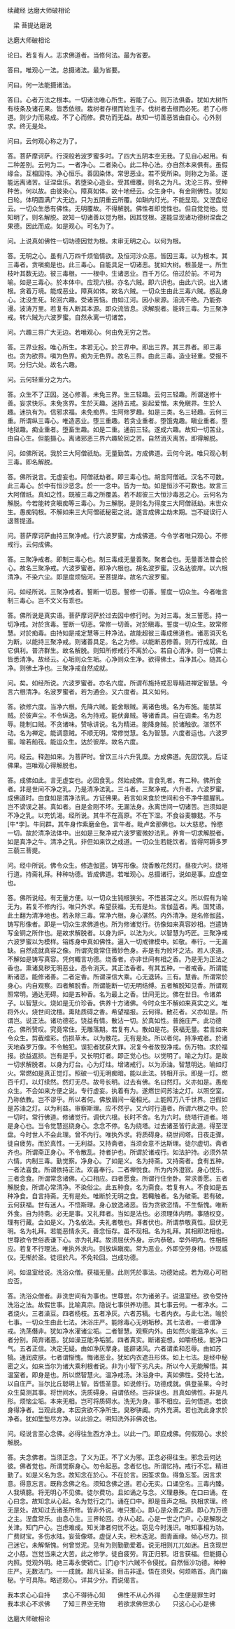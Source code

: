 续藏经   达磨大师破相论  

　梁 菩提达磨说  

达磨大师破相论  

论曰。若复有人。志求佛道者。当修何法。最为省要。  

答曰。唯观心一法。总摄诸法。最为省要。  

问曰。何一法能摄诸法。  

答曰。心者万法之根本。一切诸法唯心所生。若能了心。则万法俱备。犹如大树所有枝条及诸花果。皆悉依根。栽树者存根而始生子。伐树者去根而必死。若了心修道。则少力而易成。不了心而修。费功而无益。故知一切善恶皆由自心。心外别求。终无是处。  

问曰。云何观心称之为了。  

答。菩萨摩诃萨。行深般若波罗蜜多时。了四大五阴本空无我。了见自心起用。有二种差别。云何为二。一者净心。二者染心。此二种心法。亦自然本来俱有。虽假缘合。互相因待。净心恒乐。善因染体。常思恶业。若不受所染。则称之为圣。遂能远离诸苦。证涅盘乐。若堕染心造业。受其缠覆。则名之为凡。沈沦三界。受种种苦。何以故。由彼染心。障真如体。故十地经云。众生身中。有金刚佛性。犹如日轮。体明圆满广大无边。只为五阴重云所覆。如缾内灯光。不能显现。又涅盘经云。一切众生悉有佛性。无明覆故。不得解脱。佛性者即觉性也。但自觉觉他。觉知明了。则名解脱。故知一切诸善以觉为根。因其觉根。遂能显现诸功德树涅盘之果德。因此而成。如是观心。可名为了。  

问。上说真如佛性一切功德因觉为根。未审无明之心。以何为根。  

答。无明之心。虽有八万四千烦恼情欲。及恒河沙众恶。皆因三毒。以为根本。其三毒者。贪嗔痴是也。此三毒心。自能具足一切诸恶。犹如大树。根虽是一。所生枝叶其数无边。彼三毒根。一一根中。生诸恶业。百千万亿。倍过於前。不可为喻。如是三毒心。於本体中。应现六根。亦名六贼。即六识也。由此六识。出入诸根。贪着万境。能成恶业。障真如体。故名六贼。一切众生由此三毒六贼。惑乱身心。沈没生死。轮回六趣。受诸苦恼。由如江河。因小泉源。洎流不绝。乃能弥漫。波涛万里。若复有人断其本源。即众流皆息。求解脱者。能转三毒。为三聚净戒。转六贼为六波罗蜜。自然永离一切诸苦。  

问。六趣三界广大无边。若唯观心。何由免无穷之苦。  

答。三界业报。唯心所生。本若无心。於三界中。即出三界。其三界者。即三毒也。贪为欲界。嗔为色界。痴为无色界。故名三界。由此三毒。造业轻重。受报不同。分归六处。故名六趣。  

问。云何轻重分之为六。  

答。众生不了正因。迷心修善。未免三界。生三轻趣。云何三轻趣。所谓迷修十善。妄求快乐。未免贪界。生於天趣。迷持五戒。妄起爱憎。未免瞋界。生於人趣。迷执有为。信邪求福。未免痴界。生阿修罗趣。如是三类。名三轻趣。云何三重。所谓纵三毒心。唯造恶业。堕三重趣。若贪业重者。堕饿鬼趣。瞋业重者。堕地狱趣。痴业重者。堕畜生趣。如是二重。通前三轻。遂成六趣。故知一切苦业。由自心生。但能摄心。离诸邪恶三界六趣轮回之苦。自然消灭离苦。即得解脱。  

问。如佛所说。我於三大阿僧祇劫。无量勤苦。方成佛道。云何今说。唯只观心制三毒。即名解脱。  

答。佛所说言。无虚妄也。阿僧祇劫者。即三毒心也。胡言阿僧祇。汉名不可数。此三毒心。於中有恒沙恶念。於一一念中。皆为一劫。如是恒沙不可数也。故言三大阿僧祇。真如之性。既被三毒之所覆盖。若不超彼三大恒沙毒恶之心。云何名为解脱。今若能转贪瞋痴等三毒心。为三解脱。是则名为得度三大阿僧祇劫。末世众生。愚痴钝根。不解如来三大阿僧祇秘密之说。遂言成佛尘劫未期。岂不疑误行人退菩提道。  

问。菩萨摩诃萨由持三聚净戒。行六波罗蜜。方成佛道。今令学者唯只观心。不修戒行。云何成佛。  

答。三聚净戒者。即制三毒心也。制三毒成无量善聚。聚者会也。无量善法普会於心。故名三聚净戒。六波罗蜜者。即净六根也。胡名波罗蜜。汉名达彼岸。以六根清净。不染六尘。即是度烦恼河。至菩提岸。故名六波罗蜜。  

问。如经所说。三聚净戒者。誓断一切恶。誓修一切善。誓度一切众生。今者唯言制三毒心。岂不文义有乖也。  

答。佛所说是真实语。菩萨摩诃萨於过去因中修行时。为对三毒。发三誓愿。持一切净戒。对於贪毒。誓断一切恶。常修一切善。对於瞋毒。誓度一切众生。故常修慧。对於痴毒。由持如是戒定慧等三种净法。故能超彼三毒成佛道也。诸恶消灭名为断。以能持三聚净戒。则诸善具足。名之为修。以能断恶修善。则万行成就。自它俱利。普济群生。故名解脱。则知所修戒行不离於心。若自心清净。则一切佛土皆悉清净。故经云。心垢则众生垢。心净则众生净。欲得佛土。当净其心。随其心净。则佛土净也。三聚净戒自然成就。  

问。矣。如经所说。六波罗蜜者。亦名六度。所谓布施持戒忍辱精进禅定智慧。今言六根清净。名波罗蜜者。若为通会。又六度者。其义如何。  

答。欲修六度。当净六根。先降六贼。能舍眼贼。离诸色境。名为布施。能禁耳贼。於彼声尘。不令纵逸。名为持戒。能伏鼻贼。等诸香具。自在调柔。名为忍辱。能制口贼。不贪诸味。赞咏讲说。名为精进。能降身贼。於诸触欲。湛然不动。名为禅定。能调意贼。不顺无明。常修觉慧。名为智慧。六度者运也。六波罗蜜。喻若船筏。能运众生。达於彼岸。故名六度。  

问。经云。释迦如来。为菩萨时。曾饮三斗六升乳糜。方成佛道。先因饮乳。后证佛果。岂唯观心得解脱也。  

答。成佛如此。言无虚妄也。必因食乳。然始成佛。言食乳者。有二种。佛所食者。非是世间不净之乳。乃是清净法乳。三斗者。三聚净戒。六升者。六波罗蜜。成佛道时。由食如是清净法乳。方证佛果。若言如来食於世间和合不净牛膻腥乳。岂不谤误之甚。真如者。自是金刚不坏。无漏法身。永离世间一切诸苦。岂须如是不净之乳。以充饥渴。经所说。其牛不在高原。不在下湿。不食谷麦糠麸。不与[牛*孛]。牛同群。其牛身作紫磨金色。言牛者。毗卢舍那佛也。以大慈悲。怜愍一切。故於清净法体中。出如是三聚净戒六波罗蜜微妙法乳。养育一切求解脱者。如是真净之牛。清净之乳。非但如来饮之成道。一切众生若能饮者。皆得阿耨多罗三藐三菩提。  

问。经中所说。佛令众生。修造伽蓝。铸写形像。烧香散花然灯。昼夜六时。绕塔行道。持斋礼拜。种种功德。皆成佛道。若唯观心。总摄诸行。说如是事。应虚空也。  

答。佛所说经。有无量方便。以一切众生钝根狭劣。不悟甚深之义。所以假有为喻无为。若复不修内行。唯只外求。希望获福。无有是处。言伽蓝者。两。国梵语。此土翻为清净地也。若永除三毒。常净六根。身心湛然。内外清净。是名修伽蓝。铸写形像者。即是一切众生求佛道也。所为修诸觉行。彷像如来真容妙相。岂遣铸写金铜之所作也。是故求解脱者。以身为炉。以法为火。以智慧为巧匠。三聚净戒六波罗蜜以为模样。镕炼身中真如佛性。遍入一切戒律模中。如敬。奉行。一无漏缺。自然成就真容之像。所谓究竟常住微妙色身。非是有为败坏之法。若人求道。不解如是铸写真容。凭何輙言功德。烧香者。亦非世间有相之香。乃是无为正法之香也。熏诸臭秽无明恶业。悉令消灭。其正法香者。有其五种。一者戒香。所谓能断诸恶。能修诸善。二者定香。所谓深信大乘。心无退转。三有。慧香。所谓常於身心。内自观察。四者解脱香。所谓能断一切无明结缚。五者解脱知见香。所谓观照常明。通达无碍。如是五种香。名为最上之香。世间无比。佛在世日。令诸弟子。以智慧火。烧如是无价珍香。供养十方诸佛。今时众生不解如来真实之义。唯将外火。烧世间沈檀。熏陆质碍之香。希望福报。云何得。散花者。义亦如是。所谓岂。说正法。诸功德花。饶益有情。散沾一切。於真如性。普施庄严。此功德花。佛所赞叹。究竟常住。无雕落期。若复有人。散如是花。获福无量。若言如来令众生。剪截缯彩。伤损草木。以为散花。无有是处。所以者何。持净戒者。於诸天地森罗万像。不令触犯。误犯者犹获大罪。况复今者故毁净戒。伤万物。求於福报。欲益返损。岂有是乎。又长明灯者。即正觉心也。以觉明了。喻之为灯。是故一切求解脱者。以身为灯台。心为灯炷。增诸戒行。以为添油。智慧明达。喻如灯火。常燃如是真正觉灯。照破一切无明痴暗。能以此法。转相开示。即是一灯。燃百千灯。以灯续然。然灯无尽。故号长明。过去有佛。名曰然灯。义亦如是。愚痴众生。不会如来方便之说。专行虚妄。执着有为。遂燃世间苏油之灯。以照空室。乃称依教。岂不谬乎。所以者何。佛放眉间一毫相光。上能照万八千世界。岂假如是苏油之灯。以为利益。审察斯理。应不然乎。又六时行道者。所谓六根之中。於一切时。常行佛道。修诸觉行。调伏六根。长时不舍。名为六时。绕塔行道者。塔是身心也。当令觉慧巡绕身心。念念不停。名为绕塔。过去诸圣皆行此道。得至涅盘。今时世人不会此理。曾不内行。唯执外求。将质碍身。绕世间塔。日夜走骤。徒自疲劳。而於真性。一无利益。又持斋者。当须会意不达斯理。徒尔虚切。斋者齐也。所谓斋正身心。不令散乱。持者护也。所谓於诸戒行。如法护持。必须外禁六情。内制三毒。勤觉察。净身心。了如是义。名为持斋。又持斋者。食有五种。一者法喜食。所谓依持正法。欢喜奉行。二者禅悦食。所为内外澄寂。身心悦乐。三者念食。所谓常念诸佛。心口相应。四者愿食。所谓行住坐卧。常求善愿。五者解脱食。所谓心常清净。不染俗尘。此五种食。名为斋食。若复有人。不食如是五种净食。自言持斋。无有是处。唯断於无明之食。若輙触者。名为破斋。若有破。云何获福。世有迷人。不悟斯理。身心放逸诸恶。皆为贪欲恣情。不生惭愧。唯断外食。自为持斋。必无是事。又礼拜者。当如是法也。必须理体内明。事随权变。理有行藏。会如是义。乃名依法。夫礼者敬也。拜者伏也。所谓恭敬真性。屈伏无明。名为礼拜。若能恶情永灭。善念恒存。虽不现相。名为礼拜。其相即法相也。世尊欲令世俗表谦下心。亦为礼拜。故须屈伏外身。示内恭敬。举外明内。性相相应。若复不行理法。唯执外求内。则放纵瞋痴。常为恶业。外即空劳身相。诈现威仪。无惭於圣。徒诳於凡。不免轮回。岂成功德。  

问。如温室经说。洗浴众僧。获福无量。此则凭於事法。功德始成。若为观心可相应否。  

答。洗浴众僧者。非洗世间有为事也。世尊尝。尔为诸弟子。说温室经。欲令受持洗浴之法。故假世事。比喻真宗。隐说七事供养功德。其七事云何。一者净水。二者烧火。三者澡豆。四者杨枝。五者净灰。六者苏犒。七者内衣。与此七法。喻於七事。一切众生由此七法。沐浴庄严。能除毒心无明垢秽。其七法者。一者谓净戒。洗荡僭非。犹如净水濯诸尘垢。二者智慧。观察内外。由如然火能温净水。三者分别。简弃诸恶。犹如澡豆能净垢腻。四者真实。断诸妄想。如嚼杨枝。能净口气。五者正信。决定无疑。由如净灰摩身。能辟诸风。六者谓柔和忍辱。由如苏犒。通润皮肤。七者谓惭愧。悔诸恶业。犹如内衣遮丑形体。如上七法。是经中秘密之义。如来当尔为诸大乘利根者说。非为小智下劣凡夫。所以今人无能解悟。其温室者。即身是也。所以燃智慧火。温净戒汤。沐浴身中。真如佛性。受持七法。以自庄严。当尔比丘聪明上智。皆悟圣意。如说修行。功德成就。俱登圣果。今时众生莫测其事。将世间水。洗质碍身。自谓依经。岂非误也。且真如佛性。非是凡形。烦恼尘垢。本来无相。岂可将质碍水。洗无为身。事不相应。云何悟道。若欲身得净者。当观此身。本因贪欲不净所生。臭秽骈阗。内外充满。若也洗此身求於净者。犹如堑堑尽方净。以此验之。明知洗外非佛说也。  

问。经说言至心念佛。必得往生西方净土。以此一门。即应成佛。何假观心。求於解脱。  

答。夫念佛者。当须正念。了义为正。不了义为邪。正念必得往生。邪念云何达彼。佛者觉也。所谓觉察身心。勿令起恶。念者忆也。所谓忆持。戒行不忘。精进勤了。如是义名为念。故知念在於心。不在於言。因筌求鱼。得鱼忘筌。因言求意。得意忘言。既称念佛之名。须知念佛之道。若心无实。口诵空名。三毒内臻。人我填臆。将无明心不见佛。徒尔费功。且如诵之与念。义理悬殊。在口曰诵。在心曰念。故知念从心起。名为觉行之门。诵在口中。即是音声之相。执相求理。终无是处。故知过去诸圣所修。皆非外说。唯只推心。即心是众善之源。即心为万德之主。涅盘常乐。由息心生。三界轮回。亦从心起。心是一世之门户。心是解脱之关津。知门户心。岂虑难成。知关津者何忧不达。窃见今时浅识。唯知事相为功。广费财宝。多伤水陆。妄营像塔。虚促人夫。积木迭泥。图青画缘。倾心尽力。损己迷它。未解惭愧。何曾觉泥。见有为则勤勤爱着。说无相则兀兀如迷。且贪现世之小慈。岂觉当来之大苦。此之修学。徒自疲劳。背正归邪。诳言获福。但能摄心内照。觉观外明。绝三毒永使销亡。[门@卞]六贼不令侵扰。自然恒沙功德。种种庄严。无数法门。一一成就。超凡证圣。目击非遥。悟在须臾。何烦皓首。真门幽秘。宁可具陈。略述观心。详其少分。而说偈言。  

我本求心心自持　　求心不得待心知　　佛性不从心外得　　心生便是罪生时　　我本求心不求佛　　了知三界空无物　　若欲求佛但求心　　只这心心心是佛  

达磨大师破相论  
